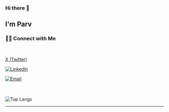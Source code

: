 ### Hi there 👋<h2> I'm Parv</h2>

<h3> 🤝🏻 Connect with Me </h3>

<br>

<p align="center">

<a href="https://x.com/parvpareek_"> X (Twitter) </a>

<a href="https://www.linkedin.com/in/parvpareek/"><img alt="LinkedIn" src="https://img.shields.io/badge/LinkedIn-Parv%20Pareek-blue?style=flat-square&logo=linkedin"></a>

<a href="mailto:pervpareek@gmail.com"><img alt="Email" src="https://img.shields.io/badge/Email-pervpareek@gmail.com-blue?style=flat-square&logo=gmail"></a>

</p>

<br><br>
![Top Langs](https://github-readme-stats.vercel.app/api/top-langs/?username=parvpareek&show_icons=true)

<hr>
